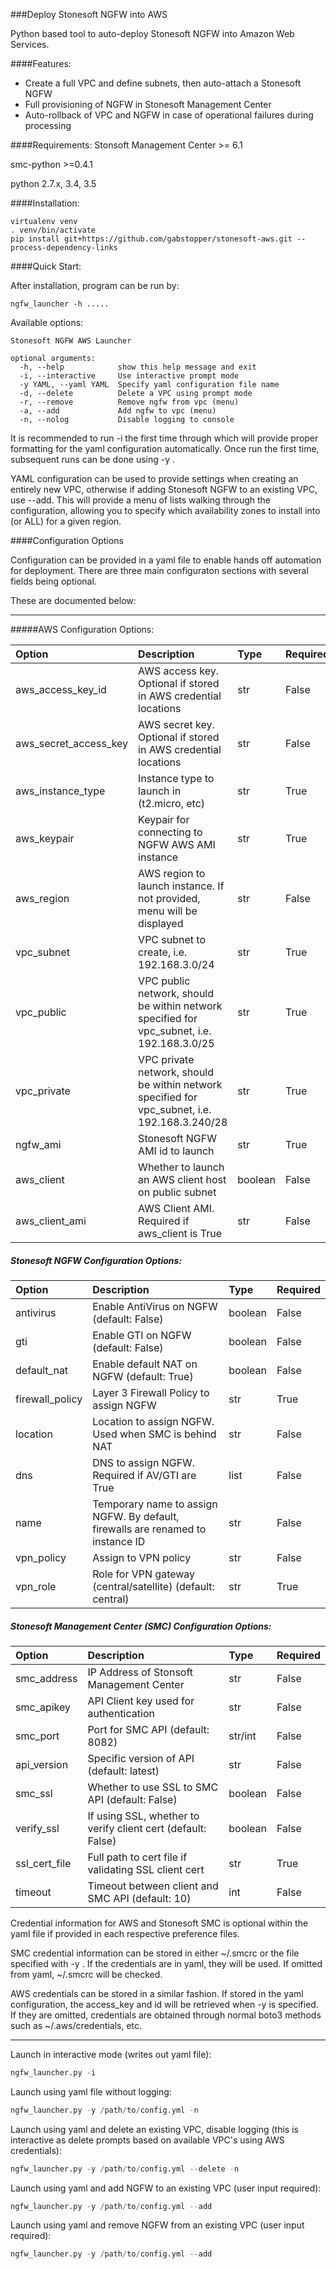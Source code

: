 ###Deploy Stonesoft NGFW into AWS

Python based tool to auto-deploy Stonesoft NGFW into Amazon Web Services.

####Features:
* Create a full VPC and define subnets, then auto-attach a Stonesoft NGFW
* Full provisioning of NGFW in Stonesoft Management Center
* Auto-rollback of VPC and NGFW in case of operational failures during processing

####Requirements:
Stonsoft Management Center >= 6.1

smc-python >=0.4.1

python 2.7.x, 3.4, 3.5

####Installation:

```
virtualenv venv
. venv/bin/activate
pip install git+https://github.com/gabstopper/stonesoft-aws.git --process-dependency-links
```


####Quick Start:


After installation, program can be run by:

```
ngfw_launcher -h ..... 
```

Available options:
```
Stonesoft NGFW AWS Launcher

optional arguments:
  -h, --help            show this help message and exit
  -i, --interactive     Use interactive prompt mode
  -y YAML, --yaml YAML  Specify yaml configuration file name
  -d, --delete          Delete a VPC using prompt mode
  -r, --remove          Remove ngfw from vpc (menu)
  -a, --add             Add ngfw to vpc (menu)
  -n, --nolog           Disable logging to console
```

It is recommended to run -i <interactive mode> the first time through which will provide proper formatting for the 
yaml configuration automatically. Once run the first time, subsequent runs can be done using -y <yaml>.

YAML configuration can be used to provide settings when creating an entirely new VPC, otherwise if adding Stonesoft NGFW to 
an existing VPC, use --add. This will provide a menu of lists walking through the configuration, allowing you to specify
which availability zones to install into (or ALL) for a given region.

####Configuration Options

Configuration can be provided in a yaml file to enable hands off automation for deployment. There are three main configuraton sections with several fields being optional.

These are documented below:
___

#####AWS Configuration Options:

| Option | Description | Type | Required |
| :------| :-----------| :--- | :------- |
| aws_access_key_id | AWS access key. Optional if stored in AWS credential locations | str | False |
| aws_secret_access_key | AWS secret key. Optional if stored in AWS credential locations | str | False | 
| aws_instance_type | Instance type to launch in (t2.micro, etc) | str | True | 
| aws_keypair | Keypair for connecting to NGFW AWS AMI instance | str | True |
| aws_region | AWS region to launch instance. If not provided, menu will be displayed| str | False |
| vpc_subnet | VPC subnet to create, i.e. 192.168.3.0/24 | str | True |
| vpc_public | VPC public network, should be within network specified for vpc_subnet, i.e. 192.168.3.0/25 | str | True | 
| vpc_private | VPC private network, should be within network specified for vpc_subnet, i.e. 192.168.3.240/28 | str | True |
| ngfw_ami | Stonesoft NGFW AMI id to launch | str | True |
| aws_client | Whether to launch an AWS client host on public subnet | boolean | False |
| aws_client_ami | AWS Client AMI. Required if aws_client is True | str | False |


##### Stonesoft NGFW Configuration Options:

| Option | Description | Type | Required |
| :------| :---------- | :--- | :------- |
|antivirus | Enable AntiVirus on NGFW (default: False) | boolean | False |
|gti | Enable GTI on NGFW (default: False) | boolean | False |
|default_nat | Enable default NAT on NGFW (default: True) | boolean | False |
|firewall_policy | Layer 3 Firewall Policy to assign NGFW | str | True |
|location | Location to assign NGFW. Used when SMC is behind NAT | str | False |
|dns | DNS to assign NGFW. Required if AV/GTI are True| list | False |
|name |Temporary name to assign NGFW. By default, firewalls are renamed to instance ID| str | False |
|vpn_policy |Assign to VPN policy | str | False |
|vpn_role |Role for VPN gateway (central/satellite) (default: central) | str | True |


##### Stonesoft Management Center (SMC) Configuration Options:

| Option | Description | Type | Required |
| :------| :---------- | :--- | :------- |
|smc_address |IP Address of Stonsoft Management Center | str | False |
|smc_apikey | API Client key used for authentication | str | False |
|smc_port | Port for SMC API (default: 8082) | str/int | False |
|api_version | Specific version of API (default: latest) | str | False |
|smc_ssl | Whether to use SSL to SMC API (default: False) | boolean | False |
|verify_ssl | If using SSL, whether to verify client cert (default: False) | boolean | False |
|ssl_cert_file | Full path to cert file if validating SSL client cert | str | True |
|timeout | Timeout between client and SMC API (default: 10) | int |False|

Credential information for AWS and Stonesoft SMC is optional within the yaml file if provided in each respective preference files.

SMC credential information can be stored in either ~/.smcrc or the file specified with -y <yaml file>. If the
credentials are in yaml, they will be used. If omitted from yaml, ~/.smcrc will be checked. 

AWS credentials can be stored in a similar fashion. If stored in the yaml configuration, the access_key and id will be retrieved when 
-y <yaml file> is specified. If they are omitted, credentials are obtained through normal boto3 methods such as ~/.aws/credentials, etc.

___

Launch in interactive mode (writes out yaml file):

```python
ngfw_launcher.py -i
```

Launch using yaml file without logging:

```python
ngfw_launcher.py -y /path/to/config.yml -n
```

Launch using yaml and delete an existing VPC, disable logging (this is interactive as delete prompts based on available VPC's using AWS credentials):

```python
ngfw_launcher.py -y /path/to/config.yml --delete -n
```

Launch using yaml and add NGFW to an existing VPC (user input required):

```python
ngfw_launcher.py -y /path/to/config.yml --add
```

Launch using yaml and remove NGFW from an existing VPC (user input required):

```python
ngfw_launcher.py -y /path/to/config.yml --add
```


